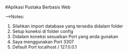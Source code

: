 #Aplikasi Pustaka Berbasis Web

-->Notes:
1. Silahkan import database yang tersedia didalam folder
2. Setup koneksi di folder config
3. Didalam koneksi sesuaikan Port yang anda gunakan
4. Saya menggunakan Port 3307
5. Default Port localhost / 127.0.0.1
